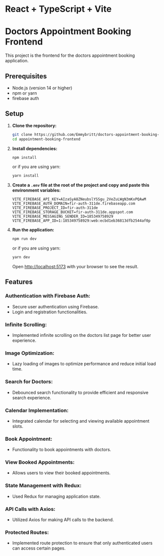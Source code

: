 # React + TypeScript + Vite

# Doctors Appointment Booking Frontend

This project is the frontend for the doctors appointment booking application.

## Prerequisites

- Node.js (version 14 or higher)
- npm or yarn
- firebase auth

## Setup

1. **Clone the repository:**

   ```sh
   git clone https://github.com/Emmybritt/doctors-appointment-booking-frontend.git
   cd appointment-booking-frontend
   ```

2. **Install dependencies:**

   ```sh
   npm install
   ```

   or if you are using yarn:

   ```sh
   yarn install
   ```

3. **Create a `.env` file at the root of the project and copy and paste this environment variables:**

   ```plaintext
   VITE_FIREBASE_API_KEY=AIzaSyA8ZNeubslYSSgu_2VeZuLWgN3mKxPQAwM
   VITE_FIREBASE_AUTH_DOMAIN=fir-auth-311de.firebaseapp.com
   VITE_FIREBASE_PROJECT_ID=fir-auth-311de
   VITE_FIREBASE_STORAGE_BUCKET=fir-auth-311de.appspot.com
   VITE_FIREBASE_MESSAGING_SENDER_ID=185349758929
   VITE_FIREBASE_APP_ID=1:185349758929:web:ecbd1eb36813dfb2544af0p
   ```

4. **Run the application:**

   ```sh
   npm run dev
   ```

   or if you are using yarn:

   ```sh
   yarn dev
   ```

   Open [http://localhost:5173](http://localhost:5173) with your browser to see the result.


## Features

### Authentication with Firebase Auth:

- Secure user authentication using Firebase.
- Login and registration functionalities.

### Infinite Scrolling:

- Implemented infinite scrolling on the doctors list page for better user experience.

### Image Optimization:

- Lazy loading of images to optimize performance and reduce initial load time.

### Search for Doctors:

- Debounced search functionality to provide efficient and responsive search experience.

### Calendar Implementation:

- Integrated calendar for selecting and viewing available appointment slots.

### Book Appointment:

- Functionality to book appointments with doctors.

### View Booked Appointments:

- Allows users to view their booked appointments.

### State Management with Redux:

- Used Redux for managing application state.

### API Calls with Axios:

- Utilized Axios for making API calls to the backend.

### Protected Routes:

- Implemented route protection to ensure that only authenticated users can access certain pages.